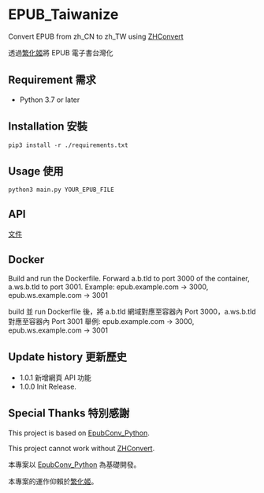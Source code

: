 # EPUB_Taiwanize
  
Convert EPUB from zh_CN to zh_TW using [ZHConvert](https://zhconvert.org/)

透過[繁化姬](https://zhconvert.org/)將 EPUB 電子書台灣化

## Requirement 需求
* Python 3.7 or later

## Installation 安裝
`pip3 install -r ./requirements.txt`

## Usage 使用
`python3 main.py YOUR_EPUB_FILE`

## API
[文件](API.md)

## Docker
Build and run the Dockerfile.
Forward a.b.tld to port 3000 of the container, a.ws.b.tld to port 3001.
Example: epub.example.com -> 3000, epub.ws.example.com -> 3001

build 並 run Dockerfile 後，將 a.b.tld 網域對應至容器內 Port 3000，a.ws.b.tld 對應至容器內 Port 3001
舉例: epub.example.com -> 3000, epub.ws.example.com -> 3001

## Update history 更新歷史
* 1.0.1
新增網頁 API 功能
* 1.0.0
Init Release.

## Special Thanks 特別感謝
This project is based on [EpubConv_Python](https://github.com/ThanatosDi/EpubConv_Python).

This project cannot work without [ZHConvert](https://zhconvert.org/).


本專案以 [EpubConv_Python](https://github.com/ThanatosDi/EpubConv_Python) 為基礎開發。

本專案的運作仰賴於[繁化姬](https://zhconvert.org/)。

